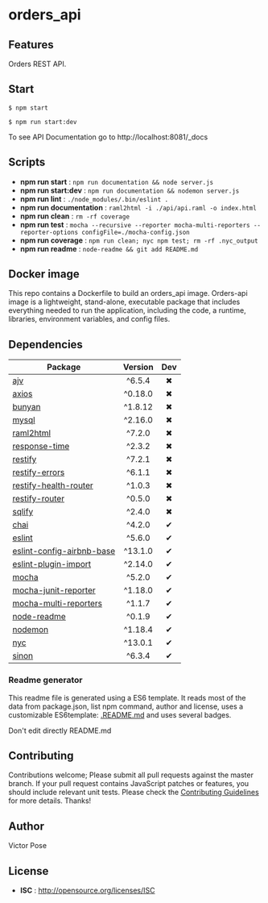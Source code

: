 # orders_api



## Features

 Orders REST API.

## Start

`$ npm start`

`$ npm run start:dev`

 To see API Documentation go to http://localhost:8081/_docs

## Scripts

 - **npm run start** : `npm run documentation && node server.js`
 - **npm run start:dev** : `npm run documentation && nodemon server.js`
 - **npm run lint** : `./node_modules/.bin/eslint .`
 - **npm run documentation** : `raml2html -i ./api/api.raml -o index.html`
 - **npm run clean** : `rm -rf coverage`
 - **npm run test** : `mocha --recursive --reporter mocha-multi-reporters --reporter-options configFile=./mocha-config.json`
 - **npm run coverage** : `npm run clean; nyc npm test; rm -rf .nyc_output`
 - **npm run readme** : `node-readme && git add README.md`

## Docker image

This repo contains a Dockerfile to build an orders_api image. Orders-api image is a lightweight, stand-alone, executable package that includes everything needed to run the application, including the code, a runtime, libraries, environment variables, and config files.

## Dependencies

Package | Version | Dev
--- |:---:|:---:
[ajv](https://www.npmjs.com/package/ajv) | ^6.5.4 | ✖
[axios](https://www.npmjs.com/package/axios) | ^0.18.0 | ✖
[bunyan](https://www.npmjs.com/package/bunyan) | ^1.8.12 | ✖
[mysql](https://www.npmjs.com/package/mysql) | ^2.16.0 | ✖
[raml2html](https://www.npmjs.com/package/raml2html) | ^7.2.0 | ✖
[response-time](https://www.npmjs.com/package/response-time) | ^2.3.2 | ✖
[restify](https://www.npmjs.com/package/restify) | ^7.2.1 | ✖
[restify-errors](https://www.npmjs.com/package/restify-errors) | ^6.1.1 | ✖
[restify-health-router](https://www.npmjs.com/package/restify-health-router) | ^1.0.3 | ✖
[restify-router](https://www.npmjs.com/package/restify-router) | ^0.5.0 | ✖
[sqlify](https://www.npmjs.com/package/sqlify) | ^2.4.0 | ✖
[chai](https://www.npmjs.com/package/chai) | ^4.2.0 | ✔
[eslint](https://www.npmjs.com/package/eslint) | ^5.6.0 | ✔
[eslint-config-airbnb-base](https://www.npmjs.com/package/eslint-config-airbnb-base) | ^13.1.0 | ✔
[eslint-plugin-import](https://www.npmjs.com/package/eslint-plugin-import) | ^2.14.0 | ✔
[mocha](https://www.npmjs.com/package/mocha) | ^5.2.0 | ✔
[mocha-junit-reporter](https://www.npmjs.com/package/mocha-junit-reporter) | ^1.18.0 | ✔
[mocha-multi-reporters](https://www.npmjs.com/package/mocha-multi-reporters) | ^1.1.7 | ✔
[node-readme](https://www.npmjs.com/package/node-readme) | ^0.1.9 | ✔
[nodemon](https://www.npmjs.com/package/nodemon) | ^1.18.4 | ✔
[nyc](https://www.npmjs.com/package/nyc) | ^13.0.1 | ✔
[sinon](https://www.npmjs.com/package/sinon) | ^6.3.4 | ✔


### Readme generator

This readme file is generated using a ES6 template. It reads most of the data from package.json, list npm command, author and license, uses a customizable ES6template: [.README.md](.README.md) and uses several badges.

Don't edit directly README.md

## Contributing

Contributions welcome; Please submit all pull requests against the master branch. If your pull request contains JavaScript patches or features, you should include relevant unit tests. Please check the [Contributing Guidelines](contributing.md) for more details. Thanks!

## Author

Victor Pose

## License

 - **ISC** : http://opensource.org/licenses/ISC
